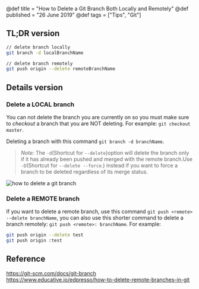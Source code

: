 @def title = "How to Delete a Git Branch Both Locally and Remotely"
@def published = "26 June 2019"
@def tags = ["Tips", "Git"]


## TL;DR version
```bash
// delete branch locally
git branch -d localBranchName

// delete branch remotely
git push origin --delete remoteBranchName
```

## Details version
### Delete a LOCAL branch
You can not delete the branch you are currently on so you must make sure to *checkout* a branch that you are NOT deleting. For example:  `git checkout master`.

Deleting a branch with this command `git branch -d branchName`.

>*Note:* The `-d`(Shortcut for `--delete`)option will delete the branch only if it has already been pushed and merged with the remote branch.Use `-D`(Shortcut for `--delete --force`.) instead if you want to force a branch to be deleted regardless of its merge status.

![how to delete a git branch](/img/git_branch_delete.png "How to Delete a Git Branch Both Locally and Remotely")

### Delete a REMOTE branch
If you want to delete a remote branch, use this command `git push <remote> --delete branchName`, you can also use this shorter command to delete a branch remotely: `git push <remote>: branchName`. For example:
```bash
git push origin --delete test
git push origin :test
```

## Reference
https://git-scm.com/docs/git-branch
https://www.educative.io/edpresso/how-to-delete-remote-branches-in-git